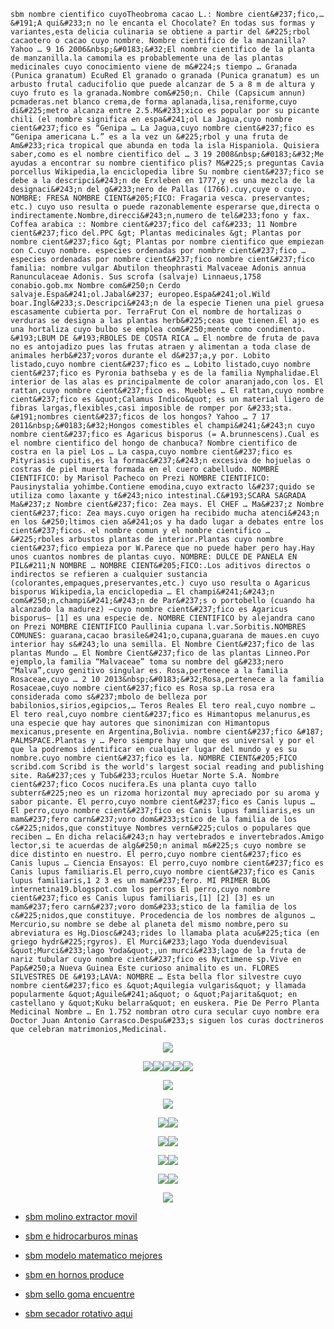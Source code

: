 
```
sbm nombre cientifico cuyoTheobroma cacao L.: Nombre cient&#237;fico,… &#191;A qui&#233;n no le encanta el Chocolate? En todas sus formas y variantes,esta delicia culinaria se obtiene a partir del &#225;rbol cacaotero o cacao cuyo nombre. Nombre cientifico de la manzanilla? Yahoo … 9 16 2006&nbsp;&#0183;&#32;El nombre cientifico de la planta de manzanilla.la camomila es probablemente una de las plantas medicinales cuyo conocimiento viene de m&#224;s tiempo … Granada (Punica granatum) EcuRed El granado o granada (Punica granatum) es un arbusto frutal caducifolio que puede alcanzar de 5 a 8 m de altura y cuyo fruto es la granada.Nombre com&#250;n. Chile (Capsicum annun) pcmaderas.net blanco crema,de forma aplanada,lisa,reniforme,cuyo di&#225;metro alcanza entre 2.5.M&#233;xico es popular por su picante chili (el nombre significa en espa&#241;ol La Jagua,cuyo nombre cient&#237;fico es “Genipa … La Jagua,cuyo nombre cient&#237;fico es “Genipa americana L.” es a la vez un &#225;rbol y una fruta de Am&#233;rica tropical que abunda en toda la isla Hispaniola. Quisiera saber,como es el nombre cientifico del … 3 19 2008&nbsp;&#0183;&#32;Me ayudas a encontrar su nombre cientifico plis? M&#225;s preguntas Cavia porcellus Wikipedia,la enciclopedia libre Su nombre cient&#237;fico se debe a la descripci&#243;n de Erxleben en 1777,y es una mezcla de la designaci&#243;n del g&#233;nero de Pallas (1766).cuy,cuye o cuyo. NOMBRE: FRESA NOMBRE CIENT&#205;FICO: Fragaria vesca. preservantes; etc.) cuyo uso resulta o puede razonablemente esperarse que,directa o indirectamente.Nombre,direcci&#243;n,numero de tel&#233;fono y fax. Coffea arabica :: Nombre cient&#237;fico del caf&#233; 11 Nombre cient&#237;fico del.PPC &gt; Plantas medicinales &gt; Plantas por nombre cient&#237;fico &gt; Plantas por nombre cientifico que empiezan con C.cuyo nombre. especies ordenadas por nombre cient&#237;fico … especies ordenadas por nombre cient&#237;fico nombre cient&#237;fico familia: nombre vulgar Abutilon theophrasti Malvaceae Adonis annua Ranunculaceae Adonis. Sus scrofa (salvaje) Linnaeus,1758 conabio.gob.mx Nombre com&#250;n Cerdo salvaje.Espa&#241;ol.Jabal&#237; europeo.Espa&#241;ol.Wild boar.Ingl&#233;s.Descripci&#243;n de la especie Tienen una piel gruesa escasamente cubierta por. TerraFrut Con el nombre de hortalizas o verduras se designa a las plantas herb&#225;ceas que tienen.El ajo es una hortaliza cuyo bulbo se emplea com&#250;mente como condimento. &#193;LBUM DE &#193;RBOLES DE COSTA RICA … El nombre de fruta de pava no es antojadizo pues las frutas atraen y alimentan a toda clase de animales herb&#237;voros durante el d&#237;a,y por. Lobito listado,cuyo nombre cient&#237;fico es … Lobito listado,cuyo nombre cient&#237;fico es Pyronia bathseba y es de la familia Nymphalidae.El interior de las alas es principalmente de color anaranjado,con los. El rattan,cuyo nombre cient&#237;fico es. Muebles … El rattan,cuyo nombre cient&#237;fico es &quot;Calamus Indico&quot; es un material ligero de fibras largas,flexibles,casi imposible de romper por &#233;sta. &#191;nombres cient&#237;ficos de los hongos? Yahoo … 7 17 2011&nbsp;&#0183;&#32;Hongos comestibles el champi&#241;&#243;n cuyo nombre cient&#237;fico es Agaricus bisporus (= A.brunnescens).Cual es el nombre cientifico del hongo de chanbuca? Nombre cientifico de costra en la piel Los … La caspa,cuyo nombre cient&#237;fico es Pityriasis cupitis,es la formac&#237;&#243;n excesiva de hojuelas o costras de piel muerta formada en el cuero cabelludo. NOMBRE CIENTIFICO: by Marisol Pacheco on Prezi NOMBRE CIENTIFICO: Pausinystalia yohimbe.Contiene emodina,cuyo extracto l&#237;quido se utiliza como laxante y t&#243;nico intestinal.C&#193;SCARA SAGRADA Ma&#237;z Nombre cient&#237;fico: Zea mays. El CHEF … Ma&#237;z Nombre cient&#237;fico: Zea mays.cuyo origen ha recibido mucha atenci&#243;n en los &#250;ltimos cien a&#241;os y ha dado lugar a debates entre los cient&#237;ficos. el nombre comun y el nombre cientifico … &#225;rboles arbustos plantas de interior.Plantas cuyo nombre cient&#237;fico empieza por W.Parece que no puede haber pero hay.Hay unos cuantos nombres de plantas cuyo. NOMBRE: DULCE DE PANELA EN PIL&#211;N NOMBRE … NOMBRE CIENT&#205;FICO:.Los aditivos directos o indirectos se refieren a cualquier sustancia (colorantes,empaques,preservantes,etc.) cuyo uso resulta o Agaricus bisporus Wikipedia,la enciclopedia … El champi&#241;&#243;n com&#250;n,champi&#241;&#243;n de Par&#237;s o portobello (cuando ha alcanzado la madurez) —cuyo nombre cient&#237;fico es Agaricus bisporus— [1] es una especie de. NOMBRE CIENTIFICO by alejandra cano on Prezi NOMBRE CIENTIFICO Paullinia cupana l.var.Sorbitis.NOMBRES COMUNES: guarana,cacao brasile&#241;o,cupana,guarana de maues.en cuyo interior hay s&#243;lo una semilla. El Nombre Cient&#237;fico de las plantas Mundo … El Nombre Cient&#237;fico de las plantas Linneo.Por ejemplo,la familia “Malvaceae” toma su nombre del g&#233;nero “Malva”,cuyo genitivo singular es. Rosa,pertenece a la familia Rosaceae,cuyo … 2 10 2013&nbsp;&#0183;&#32;Rosa,pertenece a la familia Rosaceae,cuyo nombre cient&#237;fico es Rosa sp.La rosa era considerada como s&#237;mbolo de belleza por babilonios,sirios,egipcios,… Teros Reales El tero real,cuyo nombre … El tero real,cuyo nombre cient&#237;fico es Himantopus melanurus,es una especie que hay autores que sinonimizan con Himantopus mexicanus,presente en Argentina,Bolivia. nombre cient&#237;fico &#187; PALMSPACE.Plantas y … Pero siempre hay uno que es universal y por el que la podremos identificar en cualquier lugar del mundo y es su nombre.cuyo nombre cient&#237;fico es la. NOMBRE CIENT&#205;FICO scribd.com Scribd is the world's largest social reading and publishing site. Ra&#237;ces y Tub&#233;rculos Huetar Norte S.A. Nombre cient&#237;fico Cocos nucifera.Es una planta cuyo tallo subterr&#225;neo es un rizoma horizontal muy apreciado por su aroma y sabor picante. El perro,cuyo nombre cient&#237;fico es Canis lupus … El perro,cuyo nombre cient&#237;fico es Canis lupus familiaris,es un mam&#237;fero carn&#237;voro dom&#233;stico de la familia de los c&#225;nidos,que constituye Nombres vern&#225;culos o populares que reciben … En dicha relaci&#243;n hay vertebrados e invertebrados.Amigo lector,si te acuerdas de alg&#250;n animal m&#225;s cuyo nombre se dice distinto en nuestro. El perro,cuyo nombre cient&#237;fico es Canis lupus … Ciencia Ensayos: El perro,cuyo nombre cient&#237;fico es Canis lupus familiaris.El perro,cuyo nombre cient&#237;fico es Canis lupus familiaris,1 2 3 es un mam&#237;fero. MI PRIMER BLOG internetina19.blogspot.com los perros El perro,cuyo nombre cient&#237;fico es Canis lupus familiaris,[1] [2] [3] es un mam&#237;fero carn&#237;voro dom&#233;stico de la familia de los c&#225;nidos,que constituye. Procedencia de los nombres de algunos … Mercurio,su nombre se debe al planeta del mismo nombre,pero su abreviatura es Hg.Diosc&#243;rides lo llamaba plata acu&#225;tica (en griego hydr&#225;rgyros). El Murci&#233;lago Yoda duendevisual &quot;Murci&#233;lago Yoda&quot;,un murci&#233;lago de la fruta de nariz tubular cuyo nombre cient&#237;fico es Nyctimene sp.Vive en Pap&#250;a Nueva Guinea Este curioso animalito es un. FLORES SILVESTRES DE &#193;LAVA: NOMBRE … Esta bella flor silvestre cuyo nombre cient&#237;fico es &quot;Aquilegia vulgaris&quot; y llamada popularmente &quot;Aguile&#241;a&quot; o &quot;Pajarita&quot; en castellano y &quot;Kuku belarra&quot; en euskera. Pie De Perro Planta Medicinal Nombre … En 1.752 nombran otro cura secular cuyo nombre era Doctor Juan Antonio Carrasco.Despu&#233;s siguen los curas doctrineros que celebran matrimonios,Medicinal. 
```

<div align="center">

<a href="https://es-crusher.shibang-china.com/github&k=sbm+nombre+cientifico+cuyo"><img src="https://static.shibang-china.com/es/crusher/logo.jpg"></a>

<a href="https://es-crusher.shibang-china.com/github&k=sbm+nombre+cientifico+cuyo"><img src="https://static.shibang-china.com/es/crusher/index.jpg"></a><a href="https://es-crusher.shibang-china.com/material.htmlgithub&k=sbm+nombre+cientifico+cuyo"><img src="https://static.shibang-china.com/es/crusher/material.jpg"></a><a href="https://es-crusher.shibang-china.com/application.htmlgithub&k=sbm+nombre+cientifico+cuyo"><img src="https://static.shibang-china.com/es/crusher/application.jpg"></a><a href="https://es-crusher.shibang-china.com/aboutus.htmlgithub&k=sbm+nombre+cientifico+cuyo"><img src="https://static.shibang-china.com/es/crusher/aboutus.jpg"></a><a href="https://es-crusher.shibang-china.com/contact.htmlgithub&k=sbm+nombre+cientifico+cuyo"><img src="https://static.shibang-china.com/es/crusher/contact.jpg"></a>

<a href="https://es-crusher.shibang-china.com/github&k=sbm+nombre+cientifico+cuyo"><img src="https://static.shibang-china.com/es/crusher/banner.jpg"></a>

<a href="https://swt.shibang-china.com/github&k=sbm+nombre+cientifico+cuyo"><img src="https://static.shibang-china.com/es/crusher/text.jpg"></a>

<a href="https://swt.shibang-china.com/github&k=sbm+nombre+cientifico+cuyo"><img src="https://static.shibang-china.com/es/crusher/chat.jpg"></a><a href="https://es-crusher.shibang-china.com/contact.htmlgithub&k=sbm+nombre+cientifico+cuyo"><img src="https://static.shibang-china.com/es/crusher/message.jpg"></a>

<a href="https://es-crusher.shibang-china.com/products/pe.htmlgithub&k=sbm+nombre+cientifico+cuyo"><img src="https://static.shibang-china.com/es/crusher/pe.jpg"></a><a href="https://es-crusher.shibang-china.com/products/pf.htmlgithub&k=sbm+nombre+cientifico+cuyo"><img src="https://static.shibang-china.com/es/crusher/pf.jpg"></a>

<a href="https://es-crusher.shibang-china.com/products/hpt.htmlgithub&k=sbm+nombre+cientifico+cuyo"><img src="https://static.shibang-china.com/es/crusher/hpt.jpg"></a><a href="https://es-crusher.shibang-china.com/products/vsi.htmlgithub&k=sbm+nombre+cientifico+cuyo"><img src="https://static.shibang-china.com/es/crusher/vsi.jpg"></a>

<a href="https://es-crusher.shibang-china.com/products/klv.htmlgithub&k=sbm+nombre+cientifico+cuyo"><img src="https://static.shibang-china.com/es/crusher/klv.jpg"></a><a href="https://es-crusher.shibang-china.com/products/portable.htmlgithub&k=sbm+nombre+cientifico+cuyo"><img src="https://static.shibang-china.com/es/crusher/portable.jpg"></a>

<a href="https://swt.shibang-china.com/github&k=sbm+nombre+cientifico+cuyo"><img src="https://static.shibang-china.com/es/crusher/case.jpg"></a>

</div>


* [sbm molino extractor movil](sbm%20molino%20extractor%20movil.md)

* [sbm e hidrocarburos minas](sbm%20e%20hidrocarburos%20minas.md)

* [sbm modelo matematico mejores](sbm%20modelo%20matematico%20mejores.md)

* [sbm en hornos produce](sbm%20en%20hornos%20produce.md)

* [sbm sello goma encuentre](sbm%20sello%20goma%20encuentre.md)

* [sbm secador rotativo aqui](sbm%20secador%20rotativo%20aqui.md)